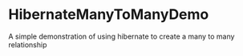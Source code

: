 # HibernateManyToManyDemo
A simple demonstration of using hibernate to create a many to many relationship
